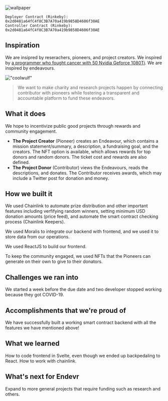 ![wallpaper](https://user-images.githubusercontent.com/65676392/170804066-40764783-0419-4c8d-bc0a-0dde614e7be5.png)


    Deployer Contract (Rinkeby): 0x2d0481a64fC4f8C3B7A70a419b9858D4606f30AE
    Controller Contract (Rinkeby): 0x2d0481a64fC4f8C3B7A70a419b9858D4606f30AE

## Inspiration

We are insipred by reserachers, pioneers, and project creators. We inspired by [a programmer who fought cancer with 50 Nvidia Geforce 1080Ti](https://howardchen.substack.com/p/this-amateur-programmer-fought-cancer?s=r). We are inspired by endeavours. 

!["coolwulf"](https://user-images.githubusercontent.com/65676392/170809467-d3f3f5ee-def8-43ec-bc28-ed4d36424899.png)


> We want to make charity and research projects happen by connecting contributor with pioneers while fostering a transparent and accountable platform to fund these endeavors.

## What it does

We hope to incentivize public good projects through rewards and community engagement. 

- **The Project Creator** (Pioneer) creates an Endeavour, which contains a mission statement/summary, a description, a fundraising goal, and the creators. The NFT option is available, which allows rewards for top donors and random donors. The ticket cost and rewards are also defined.
- **The Project Donor** (Contributor) views the Endeavours, reads the descriptions, and donates. The Contributor receives awards, which may include a Twitter post for donation and money.

## How we built it

We used Chainlink to automate prize distribution and other important features including verfifying random winners, setting minimum USD donation amounts (price feed), and automate the smart contract checking process (Chainlink Keepers).

We used Moralis to integrate our backend with frontend, and we used it to store data from our operations.

We used ReactJS to build our frontend.

To keep the community engaged, we used NFTs that the Pioneers can generate on their own to give to their donators.

## Challenges we ran into

We started a week before the due date and two developer stopped working because they got COVID-19.

## Accomplishments that we're proud of

We have successfully built a working smart contract backend with all the features we have mentioned above! 

## What we learned

How to code frontend in Svelte, even though we ended up backpedaling to React. How to work with chainlink.

## What's next for Endevr
Expand to more general projects that require funding such as research and others.
